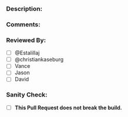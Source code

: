 ### Description:
<!--- What features are implemented/fixed/removed in this Pull Request? -->


### Comments:
<!--- Optional. Maybe put explanations or notes here if specific files need review. -->


<!--- Delete yourself from the list, since it is your PR -->
### Reviewed By:
- [ ] @Estalillaj
- [ ] @christiankaseburg
- [ ] Vance
- [ ] Jason
- [ ] David

### Sanity Check:
- [ ] **This Pull Request does not break the build.**


